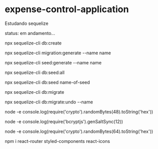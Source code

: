# expense-control-application

Estudando sequelize

status: em andamento...

npx sequelize-cli db:create

npx sequelize-cli migration:generate --name name

npx sequelize-cli seed:generate --name name

npx sequelize-cli db:seed:all

npx sequelize-cli db:seed name-of-seed

npx sequelize-cli db:migrate

npx sequelize-cli db:migrate:undo --name 

node -e console.log(require('crypto').randomBytes(48).toString('hex'))

node -e console.log(require('bcryptjs').genSaltSync(12))

node -e console.log(require('crypto').randomBytes(64).toString('hex'))


npm i react-router styled-components react-icons